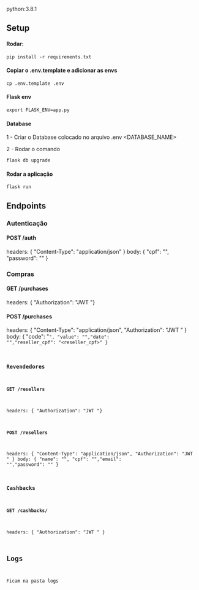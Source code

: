 python:3.8.1

## Setup

#### Rodar:

```
pip install -r requirements.txt
```

#### Copiar o .env.template e adicionar as envs 

```
cp .env.template .env
```

#### Flask env
```
export FLASK_ENV=app.py
```

#### Database

1 - Criar o Database colocado no arquivo .env <DATABASE_NAME>

2 - Rodar o comando
```
flask db upgrade
```

#### Rodar a aplicação
```
flask run
```

## Endpoints

### Autenticação
#### POST /auth

headers: { "Content-Type": "application/json" }
body: { "cpf": "<cpf>", "password": "<password>" }

### Compras
#### GET /purchases
headers: { "Authorization": "JWT <token>"}

#### POST /purchases
headers: { "Content-Type": "application/json", "Authorization": "JWT <token>" }
body: { "code": "<code>", "value": "<value>","date": "<date>","reseller_cpf": "<reseller_cpf>" }

### Revendedores
#### GET /resellers
headers: { "Authorization": "JWT <token>"}

#### POST /resellers
headers: { "Content-Type": "application/json", "Authorization": "JWT <token>" }
body: { "name": "<name>", "cpf": "<cpf>","email": "<email>","password": "<password>"  }

### Cashbacks
#### GET /cashbacks/<cpf>
headers: { "Authorization": "JWT <token>" }

## Logs

Ficam na pasta logs